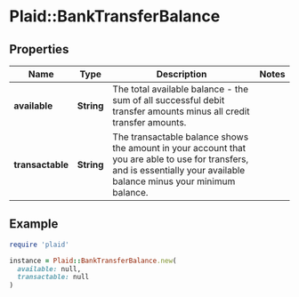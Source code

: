 # Plaid::BankTransferBalance

## Properties

| Name | Type | Description | Notes |
| ---- | ---- | ----------- | ----- |
| **available** | **String** | The total available balance - the sum of all successful debit transfer amounts minus all credit transfer amounts. |  |
| **transactable** | **String** | The transactable balance shows the amount in your account that you are able to use for transfers, and is essentially your available balance minus your minimum balance. |  |

## Example

```ruby
require 'plaid'

instance = Plaid::BankTransferBalance.new(
  available: null,
  transactable: null
)
```

